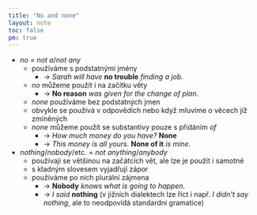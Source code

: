 ```yaml
---
title: "No and none"
layout: note
toc: false
pm: true
---
```

- _no_ = _not a_/_not any_
    - používáme s podstatnými jmény
        - -> _Sarah will have_ **no trouble** _finding a job._
    - _no_ můžeme použít i na začítku věty
        - -> **No reason** _was given for the change of plan._
    - _none_ používáme bez podstatných jmen
    - obvykle se používá v odpovědích nebo když mluvíme o věcech jíž zmíněných
    - _none_ můžeme použít se substantivy pouze s přidáním _of_
        - -> _How much money do you have?_ **None**
        - -> _This money is all yours._ **None of it** _is mine._
- _nothing_/_nobody_/etc. = _not_ _anything_/_anybody_
    - používají se většinou na začátcích vět, ale lze je použít i samotné
    - s kladným slovesem vyjadřují zápor
    - používáme po nich plurální zájmena
        - -> **Nobody** _knows what is going to happen._
        - -> _I said_ **nothing** (v jižních dialektech lze říct i např. _I didn't say nothing_, ale to neodpovídá standardní gramatice)